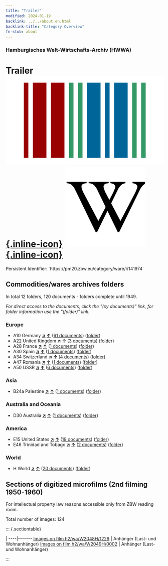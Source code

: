 ```yaml
---
title: "Trailer"
modified: 2024-01-19
backlink: ../../about.en.html
backlink-title: "Category Overview"
fn-stub: about
---
```


### Hamburgisches Welt-Wirtschafts-Archiv (HWWA)

# Trailer &#160; [![Wikidata](/images/Wikidata-logo.svg "Wikidata"){.inline-icon}](http://www.wikidata.org/entity/Q216146) [![Wikipedia](/images/Wikipedia-W.svg "Wikipedia"){.inline-icon}](https://en.wikipedia.org/wiki/Trailer_(vehicle))

<div class="hint">Persistent Identifier: `https://pm20.zbw.eu/category/ware/i/141974`</div>







## Commodities/wares archives folders







In total 12 folders, 120 documents - folders complete until 1949.

_For direct access to the documents, click the "(xy documents)" link, for folder information use the "(folder)" link._



### Europe

- A10 Germany [**&nearr;**](../../../geo/i/126128/about.en.html "Germany (all folders)") [**&uarr;**](../../../geo/about.en.html#A10 "Country category system") (<a href="https://pm20.zbw.eu/iiifview/folder/wa/141974,126128" title="about: Trailer : Germany" target="_blank">61 documents</a>) ([folder](../../../../folder/wa/1419xx/141974/1261xx/126128/about.en.html))
- A22 United Kingdom [**&nearr;**](../../../geo/i/140974/about.en.html "United Kingdom (all folders)") [**&uarr;**](../../../geo/about.en.html#A22 "Country category system") (<a href="https://pm20.zbw.eu/iiifview/folder/wa/141974,140974" title="about: Trailer : United Kingdom" target="_blank">3 documents</a>) ([folder](../../../../folder/wa/1419xx/141974/1409xx/140974/about.en.html))
- A28 France [**&nearr;**](../../../geo/i/140982/about.en.html "France (all folders)") [**&uarr;**](../../../geo/about.en.html#A28 "Country category system") (<a href="https://pm20.zbw.eu/iiifview/folder/wa/141974,140982" title="about: Trailer : France" target="_blank">1 documents</a>) ([folder](../../../../folder/wa/1419xx/141974/1409xx/140982/about.en.html))
- A30 Spain [**&nearr;**](../../../geo/i/140984/about.en.html "Spain (all folders)") [**&uarr;**](../../../geo/about.en.html#A30 "Country category system") (<a href="https://pm20.zbw.eu/iiifview/folder/wa/141974,140984" title="about: Trailer : Spain" target="_blank">1 documents</a>) ([folder](../../../../folder/wa/1419xx/141974/1409xx/140984/about.en.html))
- A34 Switzerland [**&nearr;**](../../../geo/i/141007/about.en.html "Switzerland (all folders)") [**&uarr;**](../../../geo/about.en.html#A34 "Country category system") (<a href="https://pm20.zbw.eu/iiifview/folder/wa/141974,141007" title="about: Trailer : Switzerland" target="_blank">4 documents</a>) ([folder](../../../../folder/wa/1419xx/141974/1410xx/141007/about.en.html))
- A47 Romania [**&nearr;**](../../../geo/i/141040/about.en.html "Romania (all folders)") [**&uarr;**](../../../geo/about.en.html#A47 "Country category system") (<a href="https://pm20.zbw.eu/iiifview/folder/wa/141974,141040" title="about: Trailer : Romania" target="_blank">1 documents</a>) ([folder](../../../../folder/wa/1419xx/141974/1410xx/141040/about.en.html))
- A50 USSR [**&nearr;**](../../../geo/i/141043/about.en.html "USSR (all folders)") [**&uarr;**](../../../geo/about.en.html#A50 "Country category system") (<a href="https://pm20.zbw.eu/iiifview/folder/wa/141974,141043" title="about: Trailer : USSR" target="_blank">6 documents</a>) ([folder](../../../../folder/wa/1419xx/141974/1410xx/141043/about.en.html))

### Asia

- B24a Palestine [**&nearr;**](../../../geo/i/141115/about.en.html "Palestine (all folders)") [**&uarr;**](../../../geo/about.en.html#B24a "Country category system") (<a href="https://pm20.zbw.eu/iiifview/folder/wa/141974,141115" title="about: Trailer : Palestine" target="_blank">1 documents</a>) ([folder](../../../../folder/wa/1419xx/141974/1411xx/141115/about.en.html))

### Australia and Oceania

- D30 Australia [**&nearr;**](../../../geo/i/141621/about.en.html "Australia (all folders)") [**&uarr;**](../../../geo/about.en.html#D30 "Country category system") (<a href="https://pm20.zbw.eu/iiifview/folder/wa/141974,141621" title="about: Trailer : Australia" target="_blank">1 documents</a>) ([folder](../../../../folder/wa/1419xx/141974/1416xx/141621/about.en.html))

### America

- E15 United States [**&nearr;**](../../../geo/i/141653/about.en.html "United States (all folders)") [**&uarr;**](../../../geo/about.en.html#E15 "Country category system") (<a href="https://pm20.zbw.eu/iiifview/folder/wa/141974,141653" title="about: Trailer : United States" target="_blank">19 documents</a>) ([folder](../../../../folder/wa/1419xx/141974/1416xx/141653/about.en.html))
- E46 Trinidad and Tobago [**&nearr;**](../../../geo/i/141667/about.en.html "Trinidad and Tobago (all folders)") [**&uarr;**](../../../geo/about.en.html#E46 "Country category system") (<a href="https://pm20.zbw.eu/iiifview/folder/wa/141974,141667" title="about: Trailer : Trinidad and Tobago" target="_blank">2 documents</a>) ([folder](../../../../folder/wa/1419xx/141974/1416xx/141667/about.en.html))

### World

- H World [**&nearr;**](../../../geo/i/141728/about.en.html "World (all folders)") [**&uarr;**](../../../geo/about.en.html#H "Country category system") (<a href="https://pm20.zbw.eu/iiifview/folder/wa/141974,141728" title="about: Trailer : World" target="_blank">20 documents</a>) ([folder](../../../../folder/wa/1419xx/141974/1417xx/141728/about.en.html))



<a id="filmsections" />

## Sections of digitized microfilms (2nd filming 1950-1960)

<p>For intellectual property law reasons accessible only from ZBW reading room.</p>



<p>Total number of images: 124</p>




::: {.sectiontable}

 | 
----|-------
<a class="btn" href="https://pm20.zbw.eu/film/h2/wa/W2048H/1229" rel="nofollow">Images on film h2/wa/W2048H/1229</a> | Anhänger (Last- und Wohnanhänger)
<a class="btn" href="https://pm20.zbw.eu/film/h2/wa/W2049H/0002" rel="nofollow">Images on film h2/wa/W2049H/0002</a> | Anhänger (Last- und Wohnanhänger)


:::
















